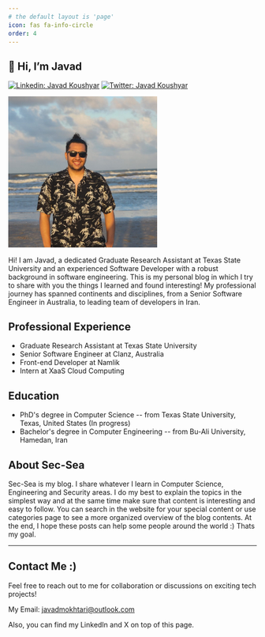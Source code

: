 ```yaml
---
# the default layout is 'page'
icon: fas fa-info-circle
order: 4
---
```

## 👋 Hi, I’m Javad
[![Linkedin: Javad Koushyar ](https://img.shields.io/badge/-Javad%20Koushyar-blue?style=flat-square&logo=Linkedin&logoColor=white&link=https://www.linkedin.com/in/javad-mokhtari/)](https://www.linkedin.com/in/javad-mokhtari/)
[![Twitter: Javad Koushyar](https://img.shields.io/twitter/follow/JavadKoushyar?style=social)](https://twitter.com/JavadKoushyar)

<img src="/assets/img/javad-2.jpeg" alt="Javad Koushyar" style="margin: auto" width="60%"/>

Hi! I am Javad, a dedicated Graduate Research Assistant at Texas State University and an experienced Software Developer with a robust background in software engineering. This is my personal blog in which I try to share with you the things I learned and found interesting! My professional journey has spanned continents and disciplines, from a Senior Software Engineer in Australia, to leading team of developers in Iran.

<!-- ![Javad's GitHub Langs](https://github-readme-stats.vercel.app/api/top-langs/?username=j0m0k0&layout=compact&theme=radical) -->

<!-- ### Projects
[PyASPG](https://github.com/j0m0k0/PyASPG): An Abstracted Smart Power-Grid Simulator Built with Python -->

<!-- ### Expertise
- **Python** (Data Science, Web, General Purpose Applications)
- **Machine Learning / Deep Learning** (Applying ML/DL to solve real-world problems)
- **Cloud Technologies** (...)
- **Web Technologies** (React.js, Next.js, Node.js, Express.js, Material UI, Bootstrap, Component-Driven Design, Flexbox, HTTP/1.1, SSL)
- **Databases** (MySQL, MongoDB)
- **Virtualization** (Docker)
- **Linux** (Bash Programming, Command Line Proficiency)
- **Cross-platform Frameworks** (Flutter) -->

<!-- ### Current Learning
- 🌱 Currently diving into **Deep Learning** -->

## Professional Experience
- Graduate Research Assistant at Texas State University
- Senior Software Engineer at Clanz, Australia
- Front-end Developer at Namlik
- Intern at XaaS Cloud Computing

## Education
- PhD's degree in Computer Science -- from Texas State University, Texas, United States (In progress)
- Bachelor's degree in Computer Engineering -- from Bu-Ali University, Hamedan, Iran

## About Sec-Sea
Sec-Sea is my blog. I share whatever I learn in Computer Science, Engineering and Security areas. I do my best to explain the topics in the simplest way and at the same time make sure that content is interesting and easy to follow. You can search in the website for your special content or use categories page to see a more organized overview of the blog contents.
At the end, I hope these posts can help some people around the world :) Thats my goal.

<!-- ## Technical Books I've Enjoyed

| Book Title                             | Author(s)                               | Year  | Status              |
|----------------------------------------|-----------------------------------------|-------|---------------------|
| JavaScript: The Good Parts             | Douglas Crockford                       | 2022  |          ✅         |
| The Clean Coder                        | Robert C. Martin                        | 2024  |          ✅         |
| Understanding Deep Learning            | Simon J.D. Prince                       | 2024  |          ✅         |
| The Joy of Cryptography                | Mike Rosulek                            | 2024  | Currently reading   |
| Introduction to Algorithms             | Cormen, Leiserson, Rivest, and Stein    | 2024  | Next on my list     |
 -->

---
## Contact Me :)

Feel free to reach out to me for collaboration or discussions on exciting tech projects!

My Email: javadmokhtari@outlook.com

Also, you can find my LinkedIn and X on top of this page.
